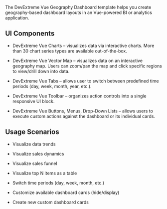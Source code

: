 The DevExtreme Vue Geography Dashboard template helps you create geography-based dashboard layouts in an Vue-powered BI or analytics application. 
<!--split-->

## UI Components  

- DevExtreme Vue Charts – visualizes data via interactive charts. More than 30 chart series types are available out-of-the-box. 

- DevExtreme Vue Vector Map – visualizes data on an interactive geography map. Users can zoom/pan the map and click specific regions to view/drill down into data. 

- DevExtreme Vue Tabs – allows user to switch between predefined time periods (day, week, month, year, etc.).  

- DevExtreme Vue Toolbar – organizes action controls into a single responsive UI block. 

- DevExtreme Vue Buttons, Menus, Drop-Down Lists – allows users to execute custom actions against the dashboard or its individual cards. 

## Usage Scenarios 

- Visualize data trends  

- Visualize sales dynamics 

- Visualize sales funnel 

- Visualize top N items as a table 

- Switch time periods (day, week, month, etc.)  

- Customize available dashboard cards (hide/display) 

- Create new custom dashboard cards 